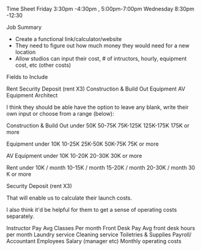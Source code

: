 Time Sheet
Friday 3:30pm -4:30pm , 5:00pm-7:00pm
Wednesday 8:30pm -12:30 


Job Summary
- Create a functional link/calculator/website
- They need to figure out how much money they would need for a new location
- Allow studios can input their cost, # of intructors, hourly, equipment cost, etc (other costs)


Fields to Include

Rent
Security Deposit (rent X3) 
Construction & Build Out
Equipment
AV Equipment
Architect  

I think they should be able have the option to leave any blank, write their own input or choose from a range (below):

Construction & Build Out
under 50K
50-75K 
75K-125K 
125K-175K
175K or more

Equipment
under 10K
10-25K
25K-50K
50K-75K
75K or more

AV Equipment
under 10K
10-20K 
20-30K
30K or more

Rent
under 10K / month
10-15K / month
15-20K / month
20-30K / month
30 K or more

Security Deposit (rent X3) 

That will enable us to calculate their launch costs. 

I also think it'd be helpful for them to get a sense of operating costs separately. 


Instructor Pay 
Avg Classes Per month
Front Desk Pay 
Avg front desk hours per month 
Laundry service
Cleaning service
Toiletries & Supplies
Payroll/ Accountant
Employees Salary (manager etc)
Monthly operating costs